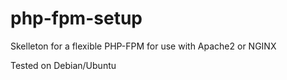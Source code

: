 # php-fpm-setup
Skelleton for a flexible PHP-FPM for use with Apache2 or NGINX

Tested on Debian/Ubuntu
